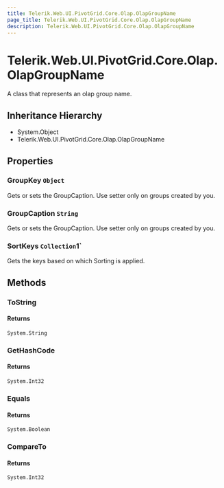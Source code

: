 ```yaml
---
title: Telerik.Web.UI.PivotGrid.Core.Olap.OlapGroupName
page_title: Telerik.Web.UI.PivotGrid.Core.Olap.OlapGroupName
description: Telerik.Web.UI.PivotGrid.Core.Olap.OlapGroupName
---
```


# Telerik.Web.UI.PivotGrid.Core.Olap.OlapGroupName

A class that represents an olap group name.

## Inheritance Hierarchy

* System.Object
* Telerik.Web.UI.PivotGrid.Core.Olap.OlapGroupName

## Properties

###  GroupKey `Object`

Gets or sets the GroupCaption. Use setter only on groups created by you.

###  GroupCaption `String`

Gets or sets the GroupCaption. Use setter only on groups created by you.

###  SortKeys `Collection`1`

Gets the keys based on which Sorting is applied.

## Methods

###  ToString

#### Returns

`System.String` 

###  GetHashCode

#### Returns

`System.Int32` 

###  Equals

#### Returns

`System.Boolean` 

###  CompareTo

#### Returns

`System.Int32` 

